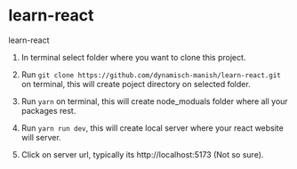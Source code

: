 # learn-react
learn-react

1. In terminal select folder where you want to clone this project.

2. Run `git clone https://github.com/dynamisch-manish/learn-react.git` on terminal, this will create poject directory on selected folder. 

3. Run `yarn` on terminal, this will create node_moduals folder where all your packages rest.

4. Run `yarn run dev`, this will create local server where your react website will server.

5. Click on server url, typically its http://localhost:5173 (Not so sure).

